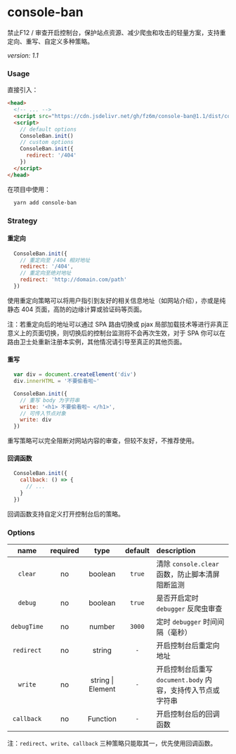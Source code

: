 # console-ban

禁止F12 / 审查开启控制台，保护站点资源、减少爬虫和攻击的轻量方案，支持重定向、重写、自定义多种策略。

*version: 1.1*

### Usage

直接引入：

```html
<head>
  <!-- ... -->
  <script src="https://cdn.jsdelivr.net/gh/fz6m/console-ban@1.1/dist/console-ban.min.js"></script>
  <script>
    // default options
    ConsoleBan.init()
    // custom options
    ConsoleBan.init({
      redirect: '/404'
    })
  </script>
</head>
```

在项目中使用：

```bash
  yarn add console-ban
```

### Strategy

#### 重定向

```js
  ConsoleBan.init({
    // 重定向至 /404 相对地址
    redirect: '/404',
    // 重定向至绝对地址
    redirect: 'http://domain.com/path'
  })
```

使用重定向策略可以将用户指引到友好的相关信息地址（如网站介绍），亦或是纯静态 404 页面，高防的边缘计算或验证码等页面。

注：若重定向后的地址可以通过 SPA 路由切换或 pjax 局部加载技术等进行非真正意义上的页面切换，则切换后的控制台监测将不会再次生效，对于 SPA 你可以在路由卫士处重新注册本实例，其他情况请引导至真正的其他页面。

#### 重写

```js
  var div = document.createElement('div')
  div.innerHTML = '不要偷看啦~'

  ConsoleBan.init({
    // 重写 body 为字符串
    write: '<h1> 不要偷看啦~ </h1>',
    // 可传入节点对象
    write: div
  })
```

重写策略可以完全阻断对网站内容的审查，但较不友好，不推荐使用。

#### 回调函数

```js
  ConsoleBan.init({
    callback: () => {
      // ...
    }
  })
```

回调函数支持自定义打开控制台后的策略。


### Options

name|required|type|default|description
:-:|:-:|:-:|:-:|:-
`clear`|no|boolean|`true`|清除 `console.clear` 函数，防止脚本清屏阻断监测
`debug`|no|boolean|`true`|是否开启定时 `debugger` 反爬虫审查
`debugTime`|no|number|`3000`|定时 `debugger` 时间间隔（毫秒）
`redirect`|no|string|`-`|开启控制台后重定向地址
`write`|no|string \| Element|`-`|开启控制台后重写 `document.body` 内容，支持传入节点或字符串
`callback`|no|Function|`-`|开启控制台后的回调函数

注：`redirect`、`write`、`callback` 三种策略只能取其一，优先使用回调函数。
